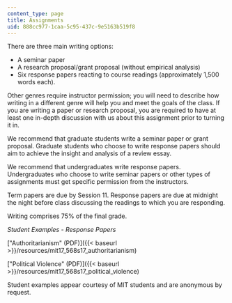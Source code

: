 ```yaml
---
content_type: page
title: Assignments
uid: 888cc977-1caa-5c95-437c-9e5163b519f8
---
```


There are three main writing options:

*   A seminar paper
*   A research proposal/grant proposal (without empirical analysis)
*   Six response papers reacting to course readings (approximately 1,500 words each).

Other genres require instructor permission; you will need to describe how writing in a different genre will help you and meet the goals of the class. If you are writing a paper or research proposal, you are required to have at least one in-depth discussion with us about this assignment prior to turning it in.

We recommend that graduate students write a seminar paper or grant proposal. Graduate students who choose to write response papers should aim to achieve the insight and analysis of a review essay.

We recommend that undergraduates write response papers. Undergraduates who choose to write seminar papers or other types of assignments must get specific permission from the instructors.

Term papers are due by Session 11. Response papers are due at midnight the night before class discussing the readings to which you are responding.

Writing comprises 75% of the final grade.

_Student Examples - Response Papers_

["Authoritarianism" (PDF)]({{< baseurl >}}/resources/mit17_568s17_authoritarianism)

["Political Violence" (PDF)]({{< baseurl >}}/resources/mit17_568s17_political_violence)

Student examples appear courtesy of MIT students and are anonymous by request.